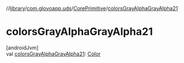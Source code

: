 //[library](../../../index.md)/[com.glovoapp.uds](../index.md)/[CorePrimitive](index.md)/[colorsGrayAlphaGrayAlpha21](colors-gray-alpha-gray-alpha21.md)

# colorsGrayAlphaGrayAlpha21

[androidJvm]\
val [colorsGrayAlphaGrayAlpha21](colors-gray-alpha-gray-alpha21.md): [Color](https://developer.android.com/reference/kotlin/androidx/compose/ui/graphics/Color.html)
